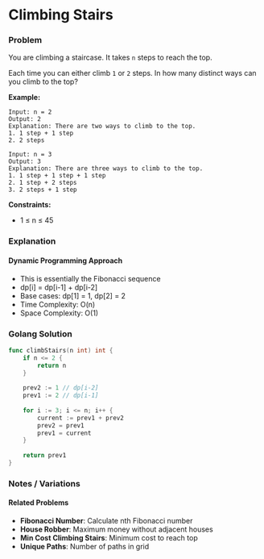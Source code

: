 # Climbing Stairs

### Problem
You are climbing a staircase. It takes `n` steps to reach the top.

Each time you can either climb `1` or `2` steps. In how many distinct ways can you climb to the top?

**Example:**
```
Input: n = 2
Output: 2
Explanation: There are two ways to climb to the top.
1. 1 step + 1 step
2. 2 steps

Input: n = 3
Output: 3
Explanation: There are three ways to climb to the top.
1. 1 step + 1 step + 1 step
2. 1 step + 2 steps
3. 2 steps + 1 step
```

**Constraints:**
- 1 ≤ n ≤ 45

### Explanation

#### **Dynamic Programming Approach**
- This is essentially the Fibonacci sequence
- dp[i] = dp[i-1] + dp[i-2]
- Base cases: dp[1] = 1, dp[2] = 2
- Time Complexity: O(n)
- Space Complexity: O(1)

### Golang Solution

```go
func climbStairs(n int) int {
    if n <= 2 {
        return n
    }
    
    prev2 := 1 // dp[i-2]
    prev1 := 2 // dp[i-1]
    
    for i := 3; i <= n; i++ {
        current := prev1 + prev2
        prev2 = prev1
        prev1 = current
    }
    
    return prev1
}
```

### Notes / Variations

#### **Related Problems**
- **Fibonacci Number**: Calculate nth Fibonacci number
- **House Robber**: Maximum money without adjacent houses
- **Min Cost Climbing Stairs**: Minimum cost to reach top
- **Unique Paths**: Number of paths in grid
